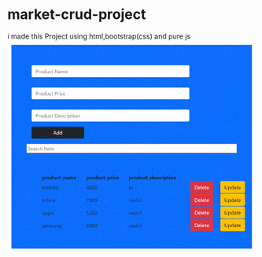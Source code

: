 # market-crud-project
i made this Project using html,bootstrap(css) and pure js 
![](imgs/لقطة%20الشاشة%202022-08-17%20131954.gif)
